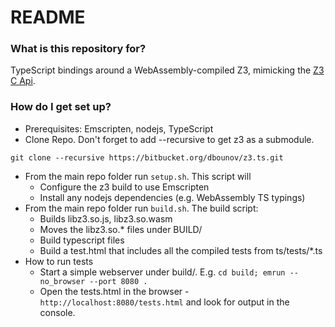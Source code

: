 # README #

### What is this repository for? ###

TypeScript bindings around a WebAssembly-compiled Z3, mimicking the [Z3 C Api](https://z3prover.github.io/api/html/group__capi.html).

### How do I get set up? ###

* Prerequisites:	Emscripten, nodejs, TypeScript
* Clone Repo. Don't forget to add --recursive to get z3 as a submodule.
```
git clone --recursive https://bitbucket.org/dbounov/z3.ts.git
```
* From the main repo folder run `setup.sh`. This script will
  * Configure the z3 build to use Emscripten
  * Install any nodejs dependencies (e.g. WebAssembly TS typings)
* From the main repo folder run `build.sh`. The build script:
  * Builds libz3.so.js, libz3.so.wasm
  * Moves the libz3.so.* files under BUILD/
  * Build typescript files
  * Build a test.html that includes all the compiled tests from ts/tests/*.ts
* How to run tests
  * Start a simple webserver under build/. E.g. `cd build; emrun --no_browser --port 8080 .`
  * Open the tests.html in the browser - `http://localhost:8080/tests.html` and look for output in the console.